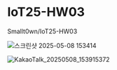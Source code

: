 # IoT25-HW03
Smallt0wn/IoT25-HW03

![스크린샷 2025-05-08 153414](https://github.com/user-attachments/assets/a7830c00-26a8-4320-84b4-b115ca19feea)

![KakaoTalk_20250508_153915372](https://github.com/user-attachments/assets/c8aa4742-f034-4321-9880-386dccfb627a)
